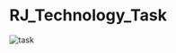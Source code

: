 # RJ_Technology_Task


![task](https://github.com/user-attachments/assets/ace6d07e-f89d-4712-9fbc-ae14cd10efca)
